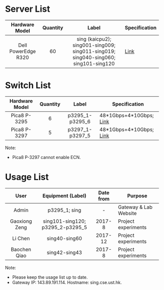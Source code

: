 # Server List

| Hardware Model | Quantity | Label | Specification |
| :-------------: | :-------------: | :-------------: | ------------- |
| Dell PowerEdge R320 | 60 | sing (kaicpu2); sing001-sing009; sing011-sing019; sing040-sing060; sing101-sing120 | [Link](http://www.dell.com/hk/en/business/p/poweredge-r320/pd) |

# Switch List

| Hardware Model | Quantity | Label | Specification |
| :-------------: | :-------------: | :-------------: | ------------- |
| Pica8 P-3295 | 6 | p3295_1-p3295_6 | 48\*1Gbps+4\*10Gbps; [Link](http://www.pica8.com/documents/pica8-datasheet-48x1gbe-p3290-p3295.pdf) |
| Pica8 P-3297 | 5 | p3297_1-p3297_5 | 48\*1Gbps+4\*10Gbps; [Link](http://www.pica8.com/wp-content/uploads/2015/09/pica8-datasheet-48x1gbe-p3297.pdf) |

Note: 

* Pica8 P-3297 cannot enable ECN.

# Usage List
| User | Equipment (Label) | Date from | Purpose |
| :-------------: | :-------------: | :-------------: | ------------- |
| Admin | p3295_1; sing | - | Gateway & Lab Website |
| Gaoxiong Zeng | sing101-sing120; p3295_2-p3295_5 | 2017-8 | Project experiments |
| Li Chen | sing40-sing60 | 2017-12 | Project experiments |
| Baochen Qiao | sing42-sing43 | 2017-8 | Project experiments |

Note:

* Please keep the usage list up to date.
* Gateway IP: 143.89.191.114. Hostname: sing.cse.ust.hk.
            

